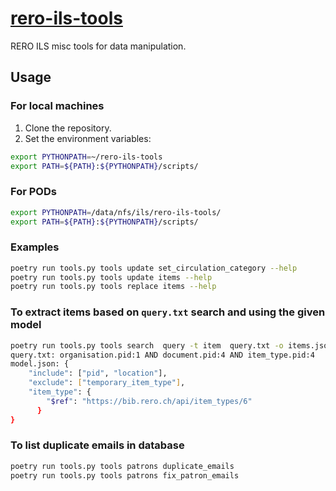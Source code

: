# [rero-ils-tools][repo]

RERO ILS misc tools for data manipulation.

## Usage

### For local machines

1. Clone the repository.
2. Set the environment variables:

```bash
export PYTHONPATH=~/rero-ils-tools 
export PATH=${PATH}:${PYTHONPATH}/scripts/
```

### For PODs

```bash
export PYTHONPATH=/data/nfs/ils/rero-ils-tools/
export PATH=${PATH}:${PYTHONPATH}/scripts/
```

### Examples

```bash
poetry run tools.py tools update set_circulation_category --help
poetry run tools.py tools update items --help
poetry run tools.py tools replace items --help
```
### To extract items based on `query.txt` search and using the given model
```bash
poetry run tools.py tools search  query -t item  query.txt -o items.json -v -m model.json
query.txt: organisation.pid:1 AND document.pid:4 AND item_type.pid:4
model.json: {
    "include": ["pid", "location"],
    "exclude": ["temporary_item_type"],
    "item_type": {
        "$ref": "https://bib.rero.ch/api/item_types/6"
      }
}
```
### To list duplicate emails in database
```bash
poetry run tools.py tools patrons duplicate_emails
poetry run tools.py tools patrons fix_patron_emails

```

[repo]: https://github.com/rero/rero-ils-tools
